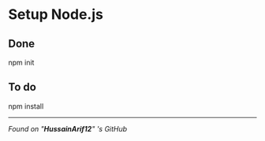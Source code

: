 # Setup Node.js

## Done

npm init

## To do

npm install


-----------------------------------
*Found on "**HussainArif12**" 's GitHub*
